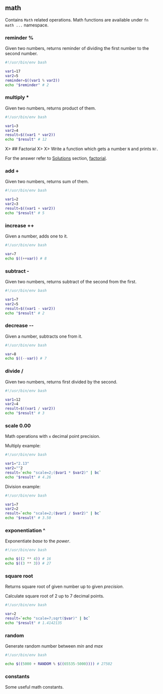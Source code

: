 ## math

Contains `Math` related operations. Math functions are available under `fn math ...` namespace.

### reminder %

Given two numbers, returns reminder of dividing the first number to the second number.

```bash
#!/usr/bin/env bash

var1=17
var2=5
reminder=$((var1 % var2))
echo "$reminder" # 2
```

### multiply *

Given two numbers, returns product of them.

```bash
#!/usr/bin/env bash

var1=3
var2=4
result=$((var1 * var2))
echo "$result" # 12
```

X> ## Factorial
X>
X> Write a function which gets a number `N` and prints `N!`.

For the answer refer to [Solutions](#solutions) section, [factorial](#factorial).

### add +

Given two numbers, returns sum of them.

```bash
#!/usr/bin/env bash

var1=2
var2=3
result=$((var1 + var2))
echo "$result" # 5
```

### increase ++

Given a number, adds one to it.

```bash
#!/usr/bin/env bash

var=7
echo $((++var)) # 8
```

### subtract -

Given two numbers, returns subtract of the second from the first.

```bash
#!/usr/bin/env bash

var1=7
var2=5
result=$((var1 - var2))
echo "$result" # 2
```

### decrease --

Given a number, subtracts one from it.

```bash
#!/usr/bin/env bash

var=8
echo $((--var)) # 7
```

### divide /

Given two numbers, returns first divided by the second.

```bash
#!/usr/bin/env bash

var1=12
var2=4
result=$((var1 / var2))
echo "$result" # 3
```

### scale 0.00

Math operations with `x` decimal point precision.

Multiply example:

```bash
#!/usr/bin/env bash

var1="2.13"
var2=""2
result=`echo "scale=2;($var1 * $var2)" | bc`
echo "$result" # 4.26
```

Division example:

```bash
#!/usr/bin/env bash

var1=7
var2=2
result=`echo "scale=2;($var1 / $var2)" | bc`
echo "$result" # 3.50
```

### exponentiation ^

Exponentiate *base* to the *power*.

```bash
#!/usr/bin/env bash

echo $((2 ** 4)) # 16
echo $((3 ** 3)) # 27
```

### square root

Returns square root of given number up to given *precision*.

Calculate square root of 2 up to 7 decimal points.

```bash
#!/usr/bin/env bash

var=2
result=`echo "scale=7;sqrt($var)" | bc`
echo "$result" # 1.4142135
```

### random

Generate random number between *min* and *max*

```bash
#!/usr/bin/env bash

echo $((5000 + RANDOM % $((65535-5000)))) # 27502
```

### constants

Some useful math constants.
